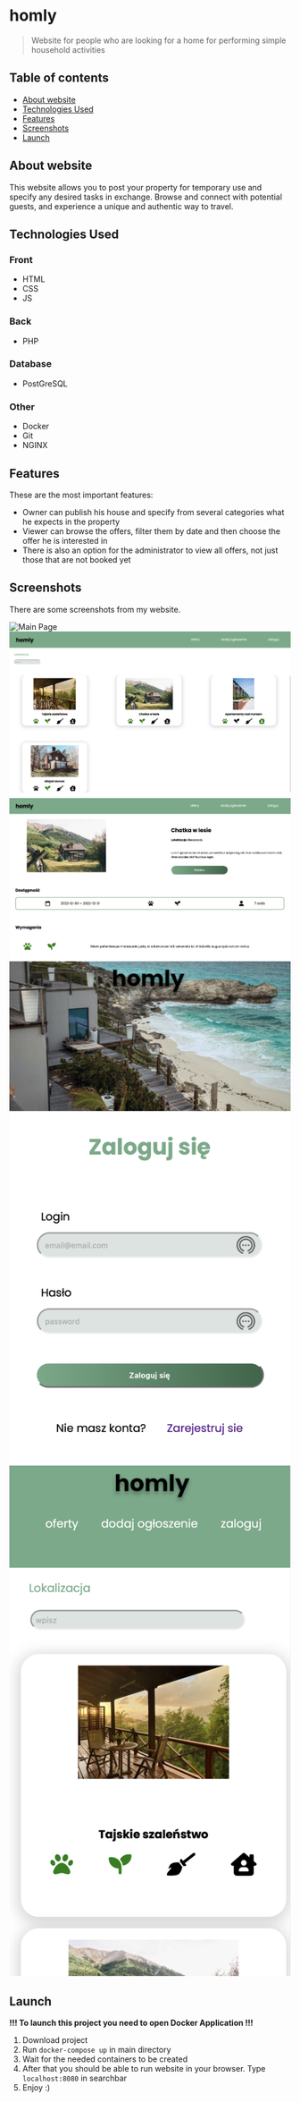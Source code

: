 # homly

> Website for people who are looking for a home for performing simple household activities

## Table of contents

* [About website](#about-website)
* [Technologies Used](#technologies-used)
* [Features](#features)
* [Screenshots](#screenshots)
* [Launch](#launch)


## About website

This website allows you to post your property for temporary use and specify any desired tasks in exchange. Browse and
connect with potential guests, and experience a unique and authentic way to travel.

## Technologies Used

### Front

- HTML
- CSS
- JS

### Back

- PHP

### Database

- PostGreSQL

### Other

- Docker
- Git
- NGINX

## Features

These are the most important features:

- Owner can publish his house and specify from several categories what he expects in the property
- Viewer can browse the offers, filter them by date and then choose the offer he is interested in
- There is also an option for the administrator to view all offers, not just those that are not booked yet

## Screenshots
There are some screenshots from my website.

![Main Page](./screens/s1.png)
![Offers](./screens/s2.png)
![Offer Details](./screens/s3.png)
![Log In Mobile](./screens/s4.png)
![Offers Mobile](./screens/s5.png)

## Launch

**!!! To launch this project you need to open Docker Application !!!**

1. Download project
2. Run `docker-compose up` in main directory
3. Wait for the needed containers to be created
4. After that you should be able to run website in your browser. Type `localhost:8080` in searchbar
5. Enjoy :)

